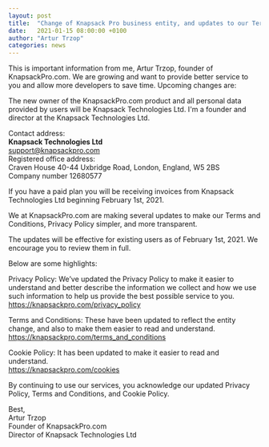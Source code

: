 ```yaml
---
layout: post
title:  "Change of Knapsack Pro business entity, and updates to our Terms and Conditions & Privacy Policy"
date:   2021-01-15 08:00:00 +0100
author: "Artur Trzop"
categories: news
---
```


This is important information from me, Artur Trzop, founder of KnapsackPro.com. We are growing and want to provide better service to you and allow more developers to save time. Upcoming changes are:

The new owner of the KnapsackPro.com product and all personal data provided by users will be Knapsack Technologies Ltd. I'm a founder and director at the Knapsack Technologies Ltd.

Contact address:
<br>
<b>Knapsack Technologies Ltd</b>
<br>
support@knapsackpro.com
<br>
Registered office address:
<br>
Craven House 40-44 Uxbridge Road, London, England, W5 2BS
<br>
Company number 12680577

If you have a paid plan you will be receiving invoices from Knapsack Technologies Ltd beginning February 1st, 2021.

We at KnapsackPro.com are making several updates to make our Terms and Conditions, Privacy Policy simpler, and more transparent.

The updates will be effective for existing users as of February 1st, 2021. We encourage you to review them in full.

Below are some highlights:

Privacy Policy: We’ve updated the Privacy Policy to make it easier to understand and better describe the information we collect and how we use such information to help us provide the best possible service to you.
<br>
https://knapsackpro.com/privacy_policy

Terms and Conditions: These have been updated to reflect the entity change, and also to make them easier to read and understand.
<br>
https://knapsackpro.com/terms_and_conditions

Cookie Policy: It has been updated to make it easier to read and understand.
<br>
https://knapsackpro.com/cookies

By continuing to use our services, you acknowledge our updated Privacy Policy, Terms and Conditions, and Cookie Policy.

Best,
<br>
Artur Trzop
<br>
Founder of KnapsackPro.com
<br>
Director of Knapsack Technologies Ltd
